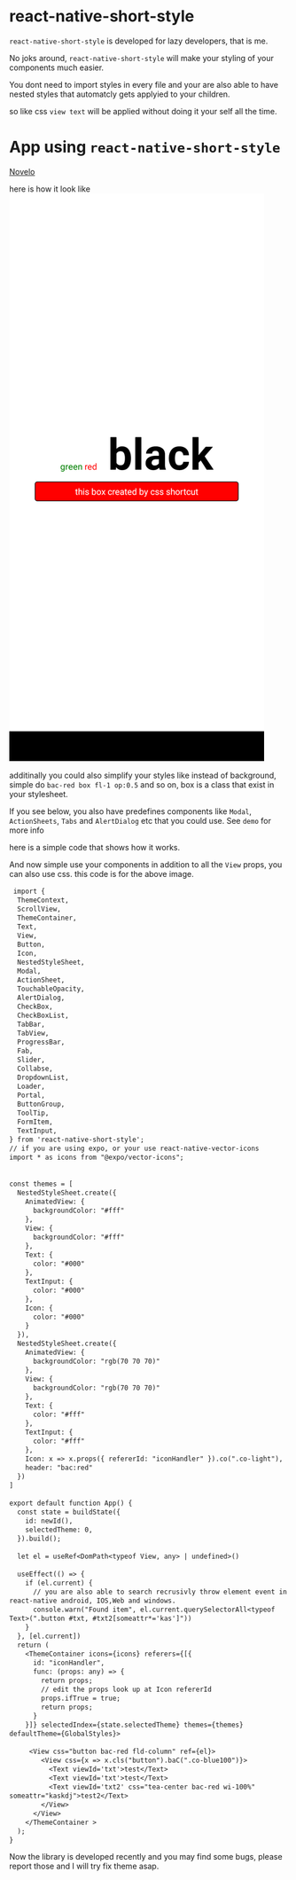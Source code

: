 # react-native-short-style
`react-native-short-style` is developed for lazy developers, that is me.

No joks around, `react-native-short-style` will make your styling of your components much easier.

You dont need to import styles in every file and your are also able to have nested styles that automatcly gets applyied to your children. 

so like css `view text` will be applied without doing it your self all the time.

# App using `react-native-short-style`
[Novelo](https://github.com/1-AlenToma/Novelo)

here is how it look like
![screenshot](https://raw.githubusercontent.com/1-AlenToma/react-native-short-style/main/src/screenshot/image.png)

additinally you could also simplify your styles like instead of background, simple do `bac-red box fl-1 op:0.5` and so on, box is a class that exist in your stylesheet.

If you see below, you also have predefines components like `Modal`, `ActionSheets`, `Tabs` and `AlertDialog` etc that you could use. See `demo` for more info

here is a simple code that shows how it works.


And now simple use your components
in addition to all the `View` props,
you can also use css.
this code is for the above image.
```tsx
 import {
  ThemeContext,
  ScrollView,
  ThemeContainer,
  Text,
  View,
  Button,
  Icon,
  NestedStyleSheet,
  Modal,
  ActionSheet,
  TouchableOpacity,
  AlertDialog,
  CheckBox,
  CheckBoxList,
  TabBar,
  TabView,
  ProgressBar,
  Fab,
  Slider,
  Collabse,
  DropdownList,
  Loader,
  Portal,
  ButtonGroup,
  ToolTip,
  FormItem,
  TextInput,
} from 'react-native-short-style';
// if you are using expo, or your use react-native-vector-icons
import * as icons from "@expo/vector-icons";


const themes = [
  NestedStyleSheet.create({
    AnimatedView: {
      backgroundColor: "#fff"
    },
    View: {
      backgroundColor: "#fff"
    },
    Text: {
      color: "#000"
    },
    TextInput: {
      color: "#000"
    },
    Icon: {
      color: "#000"
    }
  }),
  NestedStyleSheet.create({
    AnimatedView: {
      backgroundColor: "rgb(70 70 70)"
    },
    View: {
      backgroundColor: "rgb(70 70 70)"
    },
    Text: {
      color: "#fff"
    },
    TextInput: {
      color: "#fff"
    },
    Icon: x => x.props({ refererId: "iconHandler" }).co(".co-light"),
    header: "bac:red"
  })
]

export default function App() {
  const state = buildState({
    id: newId(),
    selectedTheme: 0,
  }).build();

  let el = useRef<DomPath<typeof View, any> | undefined>()

  useEffect(() => {
    if (el.current) {
      // you are also able to search recrusivly throw element event in react-native android, IOS,Web and windows.
      console.warn("Found item", el.current.querySelectorAll<typeof Text>(".button #txt, #txt2[someattr*='kas']"))
    }
  }, [el.current])
  return (
    <ThemeContainer icons={icons} referers={[{
      id: "iconHandler",
      func: (props: any) => {
        return props;
        // edit the props look up at Icon refererId
        props.ifTrue = true;
        return props;
      }
    }]} selectedIndex={state.selectedTheme} themes={themes} defaultTheme={GlobalStyles}>

     <View css="button bac-red fld-column" ref={el}>
        <View css={x => x.cls("button").baC(".co-blue100")}>
          <Text viewId='txt'>test</Text>
          <Text viewId='txt'>test</Text>
          <Text viewId='txt2' css="tea-center bac-red wi-100%" someattr="kaskdj">test2</Text>
        </View>
      </View>
    </ThemeContainer >
  );
}

```
Now the library is developed recently and you may find some bugs, please report those and I will try fix theme asap. 
